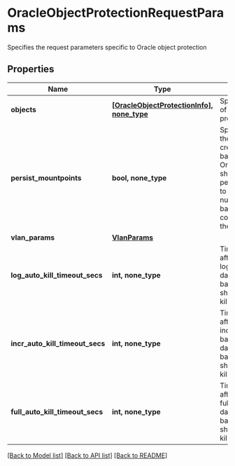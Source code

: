 # OracleObjectProtectionRequestParams

Specifies the request parameters specific to Oracle object protection

## Properties
Name | Type | Description | Notes
------------ | ------------- | ------------- | -------------
**objects** | [**[OracleObjectProtectionInfo], none_type**](OracleObjectProtectionInfo.md) | Specifies the list of object ids to be protected. | 
**persist_mountpoints** | **bool, none_type** | Specifies whether the mountpoints created while backing up Oracle DBs should be persisted.Defaults to true if value is null to handle the backward compatibility for the upgrade case. | [optional]  if omitted the server will use the default value of True
**vlan_params** | [**VlanParams**](VlanParams.md) |  | [optional] 
**log_auto_kill_timeout_secs** | **int, none_type** | Time in seconds after which the log backup of the database in given backup job should be auto-killed. | [optional] 
**incr_auto_kill_timeout_secs** | **int, none_type** | Time in seconds after which the incremental backup of the database in given backup job should be auto-killed. | [optional] 
**full_auto_kill_timeout_secs** | **int, none_type** | Time in seconds after which the full backup of the database in given backup job should be auto-killed. | [optional] 

[[Back to Model list]](../README.md#documentation-for-models) [[Back to API list]](../README.md#documentation-for-api-endpoints) [[Back to README]](../README.md)


